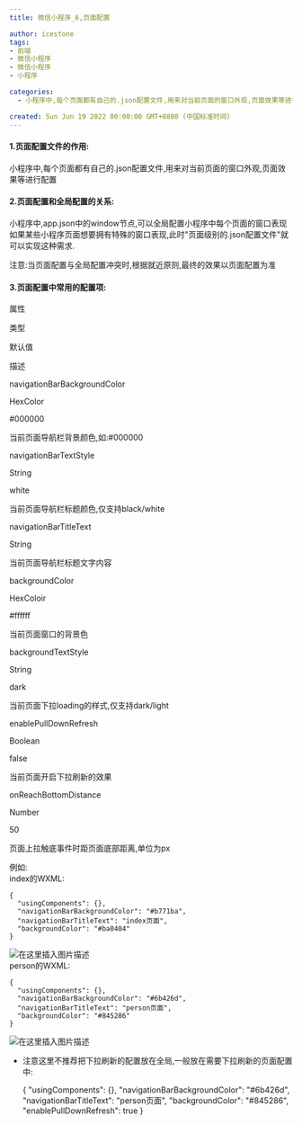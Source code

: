 ```yaml
---
title: 微信小程序_6,页面配置

author: icestone
tags:
- 前端
- 微信小程序
- 微信小程序
- 小程序

categories:  
  - 小程序中,每个页面都有自己的.json配置文件,用来对当前页面的窗口外观,页面效果等进行配置小程序中,app.json中的window节点,可以全局配置小程序中每个页面的窗口表现如果某些小程序页面想要拥有特殊的窗口表现,此时"页面级别的.json配置文件"就可以实现这种需求.注意:当页面配置与全局配置冲突时,根据就近原则,最终的效果以页面配置为准例如:index的WXML:person的WXML:......  

created: Sun Jun 19 2022 00:00:00 GMT+0800 (中国标准时间)
---
```

#### 1.页面配置文件的作用:

小程序中,每个页面都有自己的.json配置文件,用来对当前页面的窗口外观,页面效果等进行配置

#### 2.页面配置和全局配置的关系:

小程序中,app.json中的window节点,可以全局配置小程序中每个页面的窗口表现  
如果某些小程序页面想要拥有特殊的窗口表现,此时"页面级别的.json配置文件"就可以实现这种需求.

注意:当页面配置与全局配置冲突时,根据就近原则,最终的效果以页面配置为准

#### 3.页面配置中常用的配置项:

属性

类型

默认值

描述

navigationBarBackgroundColor

HexColor

#000000

当前页面导航栏背景颜色,如:#000000

navigationBarTextStyle

String

white

当前页面导航栏标题颜色,仅支持black/white

navigationBarTitleText

String

当前页面导航栏标题文字内容

backgroundColor

HexColoir

#ffffff

当前页面窗口的背景色

backgroundTextStyle

String

dark

当前页面下拉loading的样式,仅支持dark/light

enablePullDownRefresh

Boolean

false

当前页面开启下拉刷新的效果

onReachBottomDistance

Number

50

页面上拉触底事件时距页面底部距离,单位为px

例如:  
index的WXML:

    {
      "usingComponents": {},
      "navigationBarBackgroundColor": "#b771ba",
      "navigationBarTitleText": "index页面",
      "backgroundColor": "#ba0404"
    }
    

![在这里插入图片描述](https://img-blog.csdnimg.cn/0f5ea125f46a41048bd8904532d16592.png)  
person的WXML:

    {
      "usingComponents": {},
      "navigationBarBackgroundColor": "#6b426d",
      "navigationBarTitleText": "person页面",
      "backgroundColor": "#845286"
    }
    

![在这里插入图片描述](https://img-blog.csdnimg.cn/c5057b06fb704069bd1b1b4ae71fa7ba.png)

*   注意这里不推荐把下拉刷新的配置放在全局,一般放在需要下拉刷新的页面配置中:

    {
      "usingComponents": {},
      "navigationBarBackgroundColor": "#6b426d",
      "navigationBarTitleText": "person页面",
      "backgroundColor": "#845286",
      "enablePullDownRefresh": true
    }